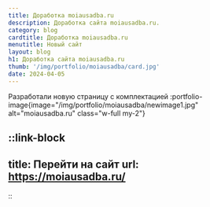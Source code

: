 ```yaml
---
title: Доработка moiausadba.ru
description: Доработка сайта moiausadba.ru.
category: blog
cardtitle: Доработка moiausadba.ru
menutitle: Новый сайт
layout: blog
h1: Доработка сайта moiausadba.ru
thumb: '/img/portfolio/moiausadba/card.jpg'
date: 2024-04-05
---
```

Разработали новую страницу с комплектацией
:portfolio-image{image="/img/portfolio/moiausadba/newimage1.jpg" alt="moiausadba.ru" class="w-full my-2"}

::link-block
---
title: Перейти на сайт
url: https://moiausadba.ru/
---
::